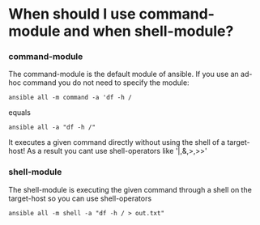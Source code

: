 # When should I use command-module and when shell-module?

### command-module
The command-module is the default module of ansible. If you use an ad-hoc command you do not need to specify the module:

```
ansible all -m command -a 'df -h /
```

equals 

```
ansible all -a "df -h /"
```

It executes a given command directly without using the shell of a target-host! As a result you cant use shell-operators like '|,&,>,>>'

### shell-module
The shell-module is executing the given command through a shell on the target-host so you can use shell-operators

```
ansible all -m shell -a "df -h / > out.txt"
```
